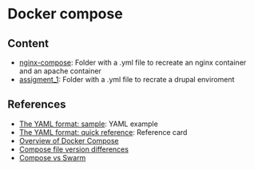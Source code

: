 # Docker compose

## Content

- [nginx-compose](./nginx-compose/): Folder with a .yml file to recreate an nginx container and an apache container
- [assigment_1](./assigment_1/): Folder with a .yml file to recrate a drupal enviroment

## References

- [The YAML format: sample](https://yaml.org/start.html): YAML example
- [The YAML format: quick reference](https://yaml.org/refcard.html): Reference card
- [Overview of Docker Compose](https://docs.docker.com/compose/)
- [Compose file version differences](https://docs.docker.com/compose/compose-file/compose-versioning/)
- [Compose vs Swarm](https://github.com/BretFisher/ama/issues/8)
